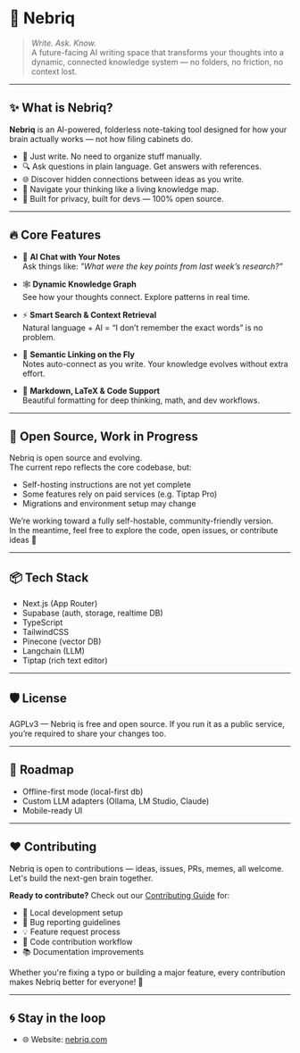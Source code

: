 # 🧠 Nebriq

> _Write. Ask. Know._  
> A future-facing AI writing space that transforms your thoughts into a dynamic, connected knowledge system — no folders, no friction, no context lost.

---

## ✨ What is Nebriq?

**Nebriq** is an AI-powered, folderless note-taking tool designed for how your brain actually works — not how filing cabinets do.

- 📓 Just write. No need to organize stuff manually.
- 🔍 Ask questions in plain language. Get answers with references.
- 🌐 Discover hidden connections between ideas as you write.
- 🧭 Navigate your thinking like a living knowledge map.
- 📶 Built for privacy, built for devs — 100% open source.

---

## 🔥 Core Features

- 💬 **AI Chat with Your Notes**  
  Ask things like: _"What were the key points from last week’s research?"_

- 🕸 **Dynamic Knowledge Graph**  
  See how your thoughts connect. Explore patterns in real time.

- ⚡️ **Smart Search & Context Retrieval**  
  Natural language + AI = “I don’t remember the exact words” is no problem.

- 🧠 **Semantic Linking on the Fly**  
  Notes auto-connect as you write. Your knowledge evolves without extra effort.

- 🎨 **Markdown, LaTeX & Code Support**  
  Beautiful formatting for deep thinking, math, and dev workflows.

---

## 🧪 Open Source, Work in Progress

Nebriq is open source and evolving.  
The current repo reflects the core codebase, but:

- Self-hosting instructions are not yet complete
- Some features rely on paid services (e.g. Tiptap Pro)
- Migrations and environment setup may change

We’re working toward a fully self-hostable, community-friendly version.  
In the meantime, feel free to explore the code, open issues, or contribute ideas 🙏

---

## 📦 Tech Stack

- Next.js (App Router)
- Supabase (auth, storage, realtime DB)
- TypeScript
- TailwindCSS
- Pinecone (vector DB)
- Langchain (LLM)
- Tiptap (rich text editor)

---

## 🛡 License

AGPLv3 — Nebriq is free and open source.
If you run it as a public service, you’re required to share your changes too.

---

## 🌱 Roadmap

- Offline-first mode (local-first db)
- Custom LLM adapters (Ollama, LM Studio, Claude)
- Mobile-ready UI

---

## ❤️ Contributing

Nebriq is open to contributions — ideas, issues, PRs, memes, all welcome.
Let's build the next-gen brain together.

**Ready to contribute?** Check out our [Contributing Guide](CONTRIBUTING.md) for:
- 🚀 Local development setup
- 🐛 Bug reporting guidelines  
- 💡 Feature request process
- 🔧 Code contribution workflow
- 📚 Documentation improvements

Whether you're fixing a typo or building a major feature, every contribution makes Nebriq better for everyone! 🙏

---

## 🌀 Stay in the loop

- 🌐 Website: [nebriq.com](https://nebriq.com)
